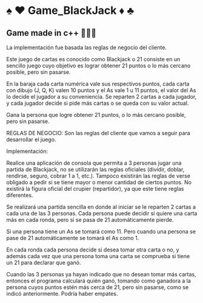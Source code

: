 # ♠️ ♥️  Game_BlackJack  ♦️ ♣️
## Game made in c++ 👨🏻‍💻

La implementación fue basada las reglas de negocio del cliente.


Este juego de cartas es conocido como Blackjack o 21 consiste en un sencillo juego cuyo objetivo es lograr obtener 21 puntos o lo más cercano posible, pero sin pasarse. 

En la baraja cada carta numérica vale sus respectivos puntos, cada carta con dibujo (J, Q, K) valen 10 puntos y el As vale 1 u 11 puntos, el valor del As lo decide el jugador a su conveniencia. 
Se reparten 2 cartas a cada jugador, y cada jugador decide si pide más cartas o se queda con su valor actual. 

Gana la persona que logre obtener 21 puntos, o lo más cercano posible, pero sin pasarse. 

REGLAS DE NEGOCIO: Son las reglas del cliente que vamos a seguir para desarrollar el juego.


Implementación: 

Realice una aplicación de consola que permita a 3 personas jugar una partida de Blackjack, no se utilizarán las reglas oficiales (dividir, doblar, rendirse, seguro, cobrar 1 a 1, etc.). Tampoco existirán las reglas de verse obligado a pedir si se tiene mayor o menor cantidad de ciertos puntos. No existirá la figura oficial del crupier (repartidor), ya que este tiene reglas diferentes. 

Se realizará una partida sencilla en donde al iniciar se le reparten 2 cartas a cada una de las 3 personas. Cada persona puede decidir si quiere una carta más en cada ronda, pero si se pasa de 21 automáticamente pierde. 

Si una persona tiene un As se tomará como 11. Pero cuando una persona se pase de 21 automáticamente se tomará el As como 1.

En cada ronda cada persona decide si desea tomar otra carta o no, y además cada vez que una persona toma una carta se comprueba si tiene un 21 para declarar que ganó. 

Cuando las 3 personas ya hayan indicado que no desean tomar más cartas, entonces el programa calculará quién ganó, tomando como ganadora a la persona cuyos puntos estén más cerca de 21, pero sin pasarse, como se indicó anteriormente. Podría haber empates. 
